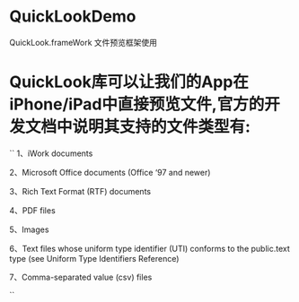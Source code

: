 # QuickLookDemo
QuickLook.frameWork 文件预览框架使用

# QuickLook库可以让我们的App在iPhone/iPad中直接预览文件,官方的开发文档中说明其支持的文件类型有:

``
1、iWork documents

2、Microsoft Office documents (Office ‘97 and newer)

3、Rich Text Format (RTF) documents

4、PDF files

5、Images

6、Text files whose uniform type identifier (UTI) conforms to the public.text type (see Uniform Type Identifiers Reference)

7、Comma-separated value (csv) files

``
